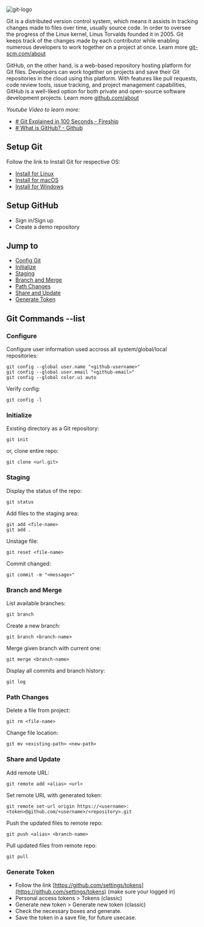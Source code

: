
![git-logo](https://github.com/vishnu1002/cmd-help/assets/145321614/5832a508-964f-492f-8baf-d5d6b84555f2)


Git is a distributed version control system, which means it assists in tracking changes made to files over time, usually source code. In order to oversee the progress of the Linux kernel, Linus Torvalds founded it in 2005. Git keeps track of the changes made by each contributor while enabling numerous developers to work together on a project at once. Learn more 
[git-scm.com/about](https://git-scm.com/about)
 
GitHub, on the other hand, is a web-based repository hosting platform for Git files. Developers can work together on projects and save their Git repositories in the cloud using this platform. With features like pull requests, code review tools, issue tracking, and project management capabilities, GitHub is a well-liked option for both private and open-source software development projects. 
Learn more [github.com/about](https://github.com/about)

*Youtube Video to learn more:*
- [# Git Explained in 100 Seconds - Fireship](https://www.youtube.com/watch?v=hwP7WQkmECE)
- [# What is GitHub? - Github](https://www.youtube.com/watch?v=pBy1zgt0XPc)

## Setup Git
Follow the link to Install Git for respective OS:
- [Install for Linux](https://git-scm.com/download/linux)
- [Install for macOS](https://git-scm.com/download/mac)
- [Install for Windows](https://git-scm.com/download/win)

## Setup GitHub
- Sign in/Sign up
- Create a demo repository

## Jump to
- [Config Git](#setup)
- [Initialize](#initialize)
- [Staging](#staging)
- [Branch and Merge](#branch-and-merge)
- [Path Changes](#path-changes)
- [Share and Update](#share-and-update)
- [Generate Token](#generate-token)

## Git Commands --list

### Configure
Configure user information used accross all system/global/local repositories:

    git config --global user.name "<github-username>"
    git config --global user.email "<github-email>"
	git config --global color.ui auto

Verify config:

    git config -l

### Initialize
Existing directory as a Git repository:

    git init

or, clone entire repo:

    git clone <url.git>

### Staging 
Display the status of the repo:

    git status

Add files to the staging area:

    git add <file-name>
    git add .

Unstage file:

    git reset <file-name>

Commit changed:

    git commit -m "<message>"

### Branch and Merge
List available branches:

    git branch

Create a new branch:

    git branch <branch-name>

Merge given branch with current one:

    git merge <branch-name>

Display all commits and branch history:

    git log

### Path Changes
Delete a file from project:

    git rm <file-name>

Change file location:

    git mv <existing-path> <new-path>

### Share and Update
Add remote URL:

    git remote add <alias> <url>

Set remote URL with generated token:

    git remote set-url origin https://<username>:<token>@github.com/<username>/<repository>.git

Push the updated files to remote repo:

    git push <alias> <branch-name>

Pull updated files from remote repo:

    git pull

### Generate Token
- Follow the link [https://github.com/settings/tokens](https://github.com/settings/tokens) (make sure your logged in)
- Personal access tokens > Tokens (classic)
- Generate new token > Generate new token (classic)
- Check the necessary boxes and generate.
- Save the token in a save file, for future usecase.
